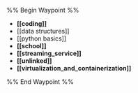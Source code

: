 %% Begin Waypoint %%
- **[[coding]]**
- [[data structures]]
- [[python basics]]
- **[[school]]**
- **[[streaming_service]]**
- **[[unlinked]]**
- **[[virtualization_and_containerization]]**

%% End Waypoint %%